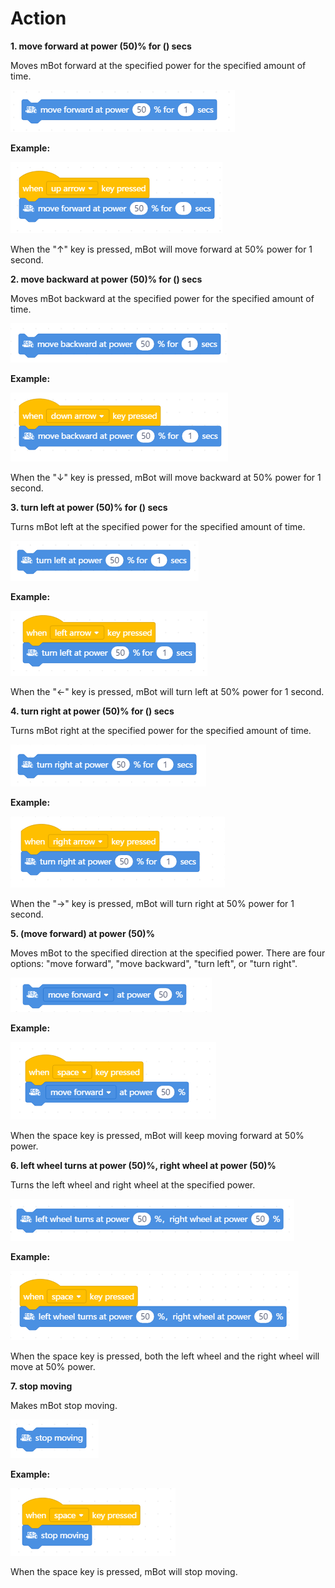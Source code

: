 # Action

**1. move forward at power \(50\)% for \(\) secs**

Moves mBot forward at the specified power for the specified amount of time.

![](../../.gitbook/assets/0%20%282%29.png)

**Example:**

![](../../.gitbook/assets/1%20%2815%29.png)

When the "↑" key is pressed, mBot will move forward at 50% power for 1 second.

**2. move backward at power \(50\)% for \(\) secs**

Moves mBot backward at the specified power for the specified amount of time.

![](../../.gitbook/assets/2%20%283%29.png)

**Example:**

![](../../.gitbook/assets/3%20%285%29.png)

When the "↓" key is pressed, mBot will move backward at 50% power for 1 second.

**3. turn left at power \(50\)% for \(\) secs**

Turns mBot left at the specified power for the specified amount of time.

![](../../.gitbook/assets/4%20%2812%29.png)

**Example:**

![](../../.gitbook/assets/5%20%285%29.png)

When the "←" key is pressed, mBot will turn left at 50% power for 1 second.

**4. turn right at power \(50\)% for \(\) secs**

Turns mBot right at the specified power for the specified amount of time.

![](../../.gitbook/assets/6.png)

**Example:**

![](../../.gitbook/assets/7%20%289%29.png)

When the "→" key is pressed, mBot will turn right at 50% power for 1 second.

**5. \(move forward\) at power \(50\)%**

Moves mBot to the specified direction at the specified power. There are four options: "move forward", "move backward", "turn left", or "turn right".

![](../../.gitbook/assets/8%20%288%29.png)

**Example:**

![](../../.gitbook/assets/9%20%283%29.png)

When the space key is pressed, mBot will keep moving forward at 50% power.

**6. left wheel turns at power \(50\)%, right wheel at power \(50\)%**

Turns the left wheel and right wheel at the specified power.

![](../../.gitbook/assets/10%20%287%29.png)

**Example:**

![](../../.gitbook/assets/11%20%284%29.png)

When the space key is pressed, both the left wheel and the right wheel will move at 50% power.

**7. stop moving**

Makes mBot stop moving.

![](../../.gitbook/assets/12%20%284%29.png)

**Example:**

![](../../.gitbook/assets/13%20%283%29.png)

When the space key is pressed, mBot will stop moving.

